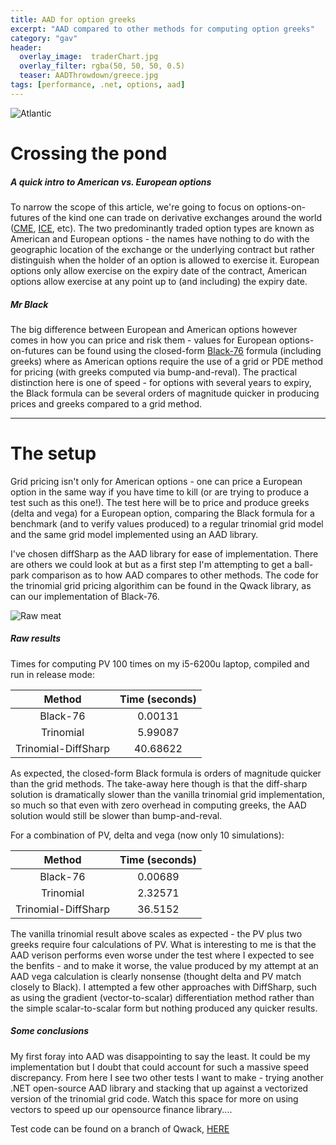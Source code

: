 ```yaml
---
title: AAD for option greeks
excerpt: "AAD compared to other methods for computing option greeks"
category: "gav"
header:
  overlay_image:  traderChart.jpg
  overlay_filter: rgba(50, 50, 50, 0.5)
  teaser: AADThrowdown/greece.jpg
tags: [performance, .net, options, aad]
---
```


![Atlantic](https://cetus.io/images/aadthrowdown/atlantic.jpg)

# Crossing the pond
##### *A quick intro to American vs. European options*

To narrow the scope of this article, we're going to focus on options-on-futures of the kind one can trade on derivative exchanges around the world ([CME](https://www.cmegroup.com), [ICE](https://www.theice.com), etc).  The two predominantly traded option types are known as American and European options - the names have nothing to do with the geographic location of the exchange or the underlying contract but rather distinguish when the holder of an option is allowed to exercise it.  European options only allow exercise on the expiry date of the contract, American options allow exercise at any point up to (and including) the expiry date. 

##### *Mr Black*

The big difference between European and American options however comes in how you can price and risk them - values for European options-on-futures can be found using the closed-form [Black-76](https://en.wikipedia.org/wiki/Black_model) formula (including greeks) where as American options require the use of a grid or PDE method for pricing (with greeks computed via bump-and-reval). The practical distinction here is one of speed - for options with several years to expiry, the Black formula can be several orders of magnitude quicker in producing prices and greeks compared to a grid method.

---
# The setup

Grid pricing isn't only for American options - one can price a European option in the same way if you have time to kill (or are trying to produce a test such as this one!).  The test here will be to price and produce greeks (delta and vega) for a European option, comparing the Black formula for a benchmark (and to verify values produced) to a regular trinomial grid model and the same grid model implemented using an AAD library.

I've chosen diffSharp as the AAD library for ease of implementation.  There are others we could look at but as a first step I'm attempting to get a ball-park comparison as to how AAD compares to other methods.  The code for the trinomial grid pricing algorithim can be found in the Qwack library, as can our implementation of Black-76.

![Raw meat](https://cetus.io/images/aadthrowdown/raw.jpg)
##### Raw results

Times for computing PV 100 times on my i5-6200u laptop, compiled and run in release mode:

|Method|Time (seconds)|
|:---:|:---:|
|Black-76|0.00131|
|Trinomial|5.99087|
|Trinomial-DiffSharp|40.68622|

As expected, the closed-form Black formula is orders of magnitude quicker than the grid methods.  The take-away here though is that the diff-sharp solution is dramatically slower than the vanilla trinomial grid implementation, so much so that even with zero overhead in computing greeks, the AAD solution would still be slower than bump-and-reval.

For a combination of PV, delta and vega (now only 10 simulations):

|Method|Time (seconds)|
|:---:|:---:|
|Black-76|0.00689|
|Trinomial|2.32571|
|Trinomial-DiffSharp|36.5152|

The vanilla trinomial result above scales as expected - the PV plus two greeks require four calculations of PV. What is interesting to me is that the AAD verison performs even worse under the test where I expected to see the benfits - and to make it worse, the value produced by my attempt at an AAD vega calculation is clearly nonsense (thought delta and PV match closely to Black).  I attempted a few other approaches with DiffSharp, such as using the gradient (vector-to-scalar) differentiation method rather than the simple scalar-to-scalar form but nothing produced any quicker results.

##### Some conclusions

My first foray into AAD was disappointing to say the least.  It could be my implementation but I doubt that could account for such a massive speed discrepancy.  From here I see two other tests I want to make - trying another .NET open-source AAD library and stacking that up against a vectorized version of the trinomial grid code.  Watch this space for more on using vectors to speed up our opensource finance library.... 

Test code can be found on a branch of Qwack, [HERE](https://github.com/cetusfinance/qwack/tree/AmericanAAD)